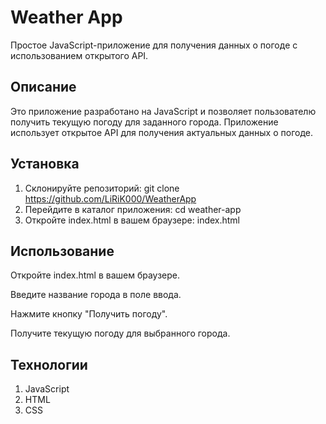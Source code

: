 # Weather App

Простое JavaScript-приложение для получения данных о погоде с использованием открытого API.

## Описание

Это приложение разработано на JavaScript и позволяет пользователю получить текущую погоду для заданного города. Приложение использует открытое API для получения актуальных данных о погоде.

## Установка

1. Склонируйте репозиторий:
   git clone https://github.com/LiRiK000/WeatherApp
2. Перейдите в каталог приложения:
  cd weather-app
3. Откройте index.html в вашем браузере:
  index.html
## Использование
Откройте index.html в вашем браузере.

Введите название города в поле ввода.

Нажмите кнопку "Получить погоду".

Получите текущую погоду для выбранного города.

## Технологии
1. JavaScript
2. HTML
3. CSS
